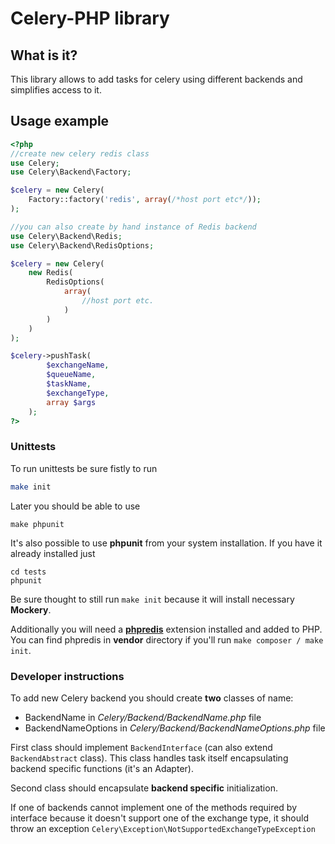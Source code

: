 # Celery-PHP library

## What is it?

This library allows to add tasks for celery using different backends and simplifies access to it.

## Usage example

```php
<?php
//create new celery redis class
use Celery;
use Celery\Backend\Factory;

$celery = new Celery(
    Factory::factory('redis', array(/*host port etc*/));
);

//you can also create by hand instance of Redis backend
use Celery\Backend\Redis;
use Celery\Backend\RedisOptions;

$celery = new Celery(
    new Redis(
        RedisOptions(
            array(
                //host port etc.
            )
        )
    )
);

$celery->pushTask(
        $exchangeName,
        $queueName,
        $taskName,
        $exchangeType,
        array $args
    );
?>
```

### Unittests
To run unittests be sure fistly to run

```bash
make init
```

Later you should be able to use

```
make phpunit
```

It's also possible to use **phpunit** from your system installation. If you have it already installed just

```
cd tests
phpunit
```

Be sure thought to still run ```make init``` because it will install necessary **Mockery**.

Additionally you will need a **[phpredis](https://github.com/nicolasff/phpredis)** extension installed and added to PHP. You can find phpredis in **vendor** directory if you'll run ```make composer / make init```.

### Developer instructions

To add new Celery backend you should create **two** classes of name:

 * BackendName in *Celery/Backend/BackendName.php* file
 * BackendNameOptions in *Celery/Backend/BackendNameOptions.php* file

First class should implement ```BackendInterface``` (can also extend ```BackendAbstract``` class). This class handles task itself encapsulating backend specific functions (it's an Adapter).

Second class should encapsulate **backend specific** initialization.

If one of backends cannot implement one of the methods required by interface because it doesn't support one of the exchange type, it should throw an exception ```Celery\Exception\NotSupportedExchangeTypeException```

